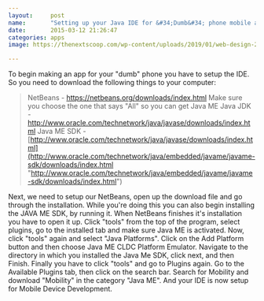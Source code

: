 ```yaml
---
layout:     post
name:       "Setting up your Java IDE for &#34;Dumb&#34; phone mobile apps"
date:       2015-03-12 21:26:47
categories: apps
image: https://thenextscoop.com/wp-content/uploads/2019/01/web-design-2019.jpg

---
```

To begin making an app for your "dumb" phone you have to setup the IDE. So you need to download the following things to your computer: 

> NetBeans - <https://netbeans.org/downloads/index.html> Make sure you choose the one that says "All" so you can get Java ME Java JDK - <http://www.oracle.com/technetwork/java/javase/downloads/index.html> Java ME SDK - [http://www.oracle.com/technetwork/java/javase/downloads/index.html](http://www.oracle.com/technetwork/java/embedded/javame/javame-sdk/downloads/index.html "http://www.oracle.com/technetwork/java/embedded/javame/javame-sdk/downloads/index.html")

Next, we need to setup our NetBeans, open up the download file and go through the installation. While you're doing this you can also begin installing the JAVA ME SDK, by running it. When NetBeans finishes it's installation you have to open it up. Click "tools" from the top of the program, select plugins, go to the installed tab and make sure Java ME is activated. Now, click "tools" again and select "Java Platforms". Click on the Add Platform button and then choose Java ME CLDC Platform Emulator. Navigate to the directory in which you installed the Java Me SDK, click next, and then Finish. Finally you have to click "tools" and go to Plugins again. Go to the Available Plugins tab, then click on the search bar. Search for Mobility and download "Mobility" in the category "Java ME". And your IDE is now setup for Mobile Device Development.
